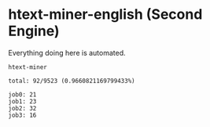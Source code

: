 # htext-miner-english (Second Engine)

Everything doing here is automated.

```
htext-miner

total: 92/9523 (0.9660821169799433%)

job0: 21
job1: 23
job2: 32
job3: 16
```